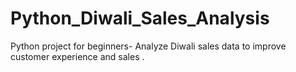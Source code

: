 # Python_Diwali_Sales_Analysis
Python project for beginners- Analyze Diwali sales data to improve customer experience and sales .

